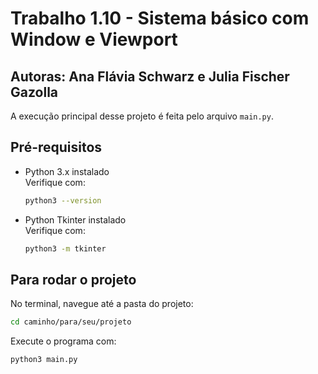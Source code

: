 # Trabalho 1.10 - Sistema básico com Window e Viewport
## Autoras: Ana Flávia Schwarz e Julia Fischer Gazolla

A execução principal desse projeto é feita pelo arquivo `main.py`.

## Pré-requisitos
- Python 3.x instalado  
  Verifique com:
  ```bash
  python3 --version
- Python Tkinter instalado  
  Verifique com:
  ```bash
  python3 -m tkinter

## Para rodar o projeto
No terminal, navegue até a pasta do projeto:

```bash
cd caminho/para/seu/projeto
```

Execute o programa com:

```bash
python3 main.py
```
